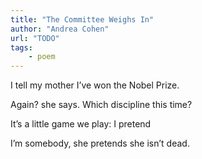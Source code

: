 ```yaml
---
title: "The Committee Weighs In"
author: "Andrea Cohen"
url: "TODO"
tags: 
    - poem
---
```



I tell my mother
I’ve won the Nobel Prize.

Again? she says. Which
discipline this time?

It’s a little game
we play: I pretend

I’m somebody, she
pretends she isn’t dead.